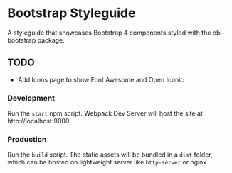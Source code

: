 # Bootstrap Styleguide
A styleguide that showcases Bootstrap 4 components styled with the obi-bootstrap package.

## TODO
 - Add Icons page to show Font Awesome and Open Iconic

### Development

Run the `start` npm script. Webpack Dev Server will host the site at http://localhost:9000

### Production

Run the `build` script. The static assets will be bundled in a `dist` folder, which can be hosted on lightweight server like `http-server` or nginx
